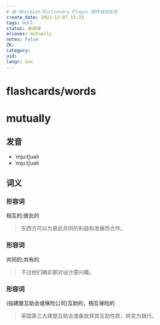 ```yaml
---
# 由 Obsidian Dictionary Plugin 插件自动生成
create_date: 2022-12-07 15:33
tags: null
status: 未阅读 
aliases: mutually
notes: False
ZK: 
category: 
uid: 
langr: xxx
---
```

# flashcards/words

# mutually

## 发音

- ˈmju:tʃuəli
- ˈmjuːtʃuəli

## 词义

### 形容词

相互的;彼此的

> 东西方可以为彼此共同的利益和发展而合作。

### 形容词

共同的;共有的

> 不过他们确实都对设计感兴趣。

### 形容词

(指建屋互助会或保险公司)互助的，相互保险的

> 英国第三大建屋互助会准备放弃其互助性质，转变为银行。



